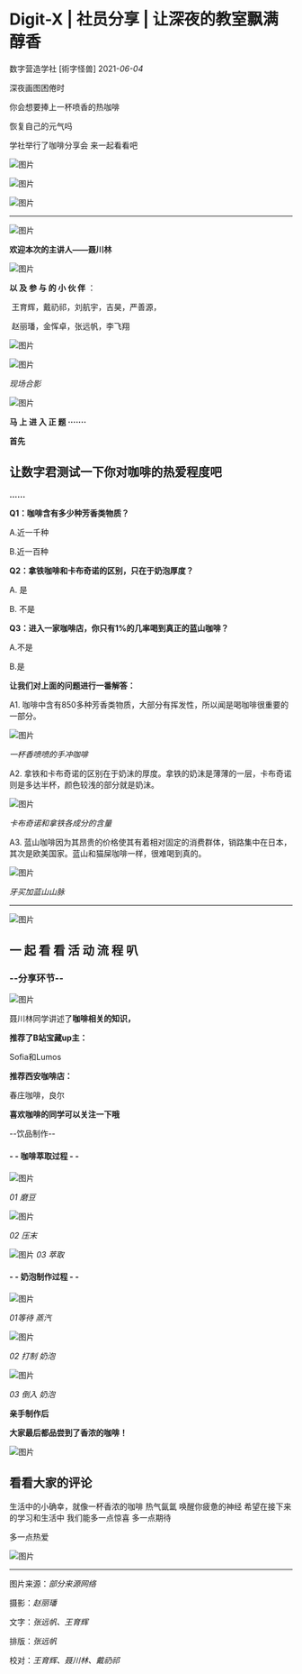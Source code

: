 # Digit-X | 社员分享 | 让深夜的教室飘满醇香

数字营造学社 [術字怪兽] 2021-*06-04*



深夜画图困倦时

你会想要捧上一杯喷香的热咖啡

恢复自己的元气吗

学社举行了咖啡分享会
来一起看看吧



![图片](./imgs_/202002_202108/2021-08-20-11-06-54.png)



![图片](./imgs_/202002_202108/2021-08-20-11-07-04.png)

![图片](./imgs_/202002_202108/2021-08-20-11-07-15.png)



-----



![图片](./imgs_/202002_202108/1629428841812-0.png)



**欢迎本次的主讲人——聂川林**



![图片](./imgs_/202002_202108/2021-08-20-11-07-37.png)

**以 及 参 与 的 小 伙 伴** ：

​     王育辉，戴礽祁，刘航宇，吉昊，严善源，

​     赵丽璠，金恽卓，张远帆，李飞翔

![图片](./imgs_/202002_202108/2021-08-20-11-07-51.png)


![图片](./imgs_/202002_202108/1629428841812-1.png)

*现场合影*



![图片](./imgs_/202002_202108/1629428841812-2.png)



**马 上 进 入 正 题 ·······**

**首先**

## **让数字君测试一下你对咖啡的热爱程度吧**

**......**

**Q1：咖啡含有多少种芳香类物质？**

A.近一千种

B.近一百种



**Q2：拿铁咖啡和卡布奇诺的区别，只在于奶泡厚度？**

A.  是   

B.  不是 



**Q3：进入一家咖啡店，你只有1%的几率喝到真正的蓝山咖啡？**

  A.不是  

  B.是  



**让我们对上面的问题进行一番解答：**


A1. 咖啡中含有850多种芳香类物质，大部分有挥发性，所以闻是喝咖啡很重要的一部分。



![图片](./imgs_/202002_202108/1629428841812-3.png)

*一杯香喷喷的手冲咖啡*




A2. 拿铁和卡布奇诺的区别在于奶沫的厚度。拿铁的奶沫是薄薄的一层，卡布奇诺则是多达半杯，颜色较浅的部分就是奶沫。

![图片](./imgs_/202002_202108/2021-08-20-11-08-11.png)

*卡布奇诺和拿铁各成分的含量*



A3. 蓝山咖啡因为其昂贵的价格使其有着相对固定的消费群体，销路集中在日本，其次是欧美国家。蓝山和猫屎咖啡一样，很难喝到真的。



![图片](./imgs_/202002_202108/2021-08-20-11-08-24.png)

*牙买加蓝山山脉*



-----



![图片](./imgs_/202002_202108/1629428841812-4.png)



## **一 起 看 看** **活 动 流 程 叭**



### --分享环节--



![图片](./imgs_/202002_202108/2021-08-20-11-08-34.png)



聂川林同学讲述了**咖啡相关的知识，**

**推荐了B站宝藏up主：**

Sofia和Lumos

**推荐西安咖啡店：**

春庄咖啡，良尔



**喜欢咖啡的同学可以关注一下哦**



--饮品制作--

#### \- - 咖啡萃取过程 - -



![图片](./imgs_/202002_202108/2021-08-20-11-08-48.png)

 *01 磨豆* 



![图片](./imgs_/202002_202108/2021-08-20-11-09-05.png)

 *02 压末* 



![图片](./imgs_/202002_202108/2021-08-20-11-09-26.png)
 *03 萃取* 

#### \- - 奶泡制作过程 - -



![图片](./imgs_/202002_202108/2021-08-20-11-09-37.png)

*01等待 蒸汽* 

![图片](./imgs_/202002_202108/2021-08-20-11-10-09.png)

 *02 打制 奶泡*

![图片](./imgs_/202002_202108/2021-08-20-11-10-21.png)

 *03 倒入 奶泡* 



**亲手制作后**

**大家最后都品尝到了香浓的咖啡！**



![图片](./imgs_/202002_202108/1629428841812-5.png)



## 看看大家的评论



生活中的小确幸，就像一杯香浓的咖啡
热气氤氲 唤醒你疲惫的神经
希望在接下来的学习和生活中
我们能多一点惊喜
多一点期待

多一点热爱







![图片](./imgs_/202002_202108/1629428841812-6.png)



----



图片来源：*部分来源网络*

摄影：*赵丽璠*

文字：*张远帆、王育辉*

排版：*张远帆*

校对：*王育辉、聂川林、戴礽祁*
